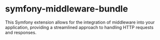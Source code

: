 # symfony-middleware-bundle
This Symfony extension allows for the integration of middleware into your application, providing a streamlined approach to handling HTTP requests and responses.
